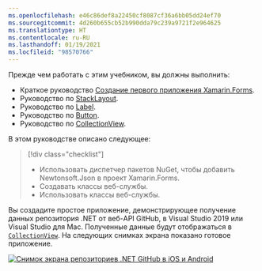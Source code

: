 ```yaml
---
ms.openlocfilehash: e46c86def8a22450cf8087cf36a6bb05dd24ef70
ms.sourcegitcommit: 4d260b655cb52b990dda79c239a9721f2e964625
ms.translationtype: HT
ms.contentlocale: ru-RU
ms.lasthandoff: 01/19/2021
ms.locfileid: "98570766"
---
```

Прежде чем работать с этим учебником, вы должны выполнить:

- Краткое руководство [Создание первого приложения Xamarin.Forms](~/get-started/first-app/index.md).
- Руководство по [StackLayout](~/get-started/tutorials/stacklayout/index.yml).
- Руководство по [Label](~/get-started/tutorials/label/index.yml).
- Руководство по [Button](~/get-started/tutorials/button/index.yml).
- Руководство по [CollectionView](~/get-started/tutorials/collectionview/index.yml).

В этом руководстве описано следующее:

> [!div class="checklist"]
>
> - Использовать диспетчер пакетов NuGet, чтобы добавить Newtonsoft.Json в проект Xamarin.Forms.
> - Создавать классы веб-службы.
> - Использовать классы веб-службы.

Вы создадите простое приложение, демонстрирующее получение данных репозитория .NET от веб-API GitHub, в Visual Studio 2019 или Visual Studio для Mac. Полученные данные будут отображаться в [`CollectionView`](xref:Xamarin.Forms.CollectionView). На следующих снимках экрана показано готовое приложение.

[![Снимок экрана репозиториев .NET GitHub в iOS и Android](../images/consume-web-service.png)](../images/consume-web-service-large.png#lightbox)
